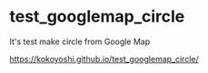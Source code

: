 # test_googlemap_circle
It's test make circle from Google Map

https://kokoyoshi.github.io/test_googlemap_circle/
